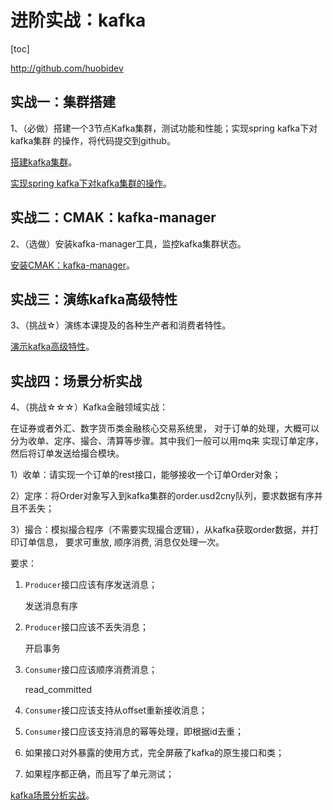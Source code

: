 # 进阶实战：kafka

[toc]

http://github.com/huobidev

## 实战一：集群搭建

1、（必做）搭建一个3节点Kafka集群，测试功能和性能；实现spring kafka下对kafka集群 的操作，将代码提交到github。

 [搭建kafka集群](https://github.com/hefrankeleyn/JAVARebuild/blob/main/Week_13_%E5%88%86%E5%B8%83%E5%BC%8F%E6%B6%88%E6%81%AF/2021-12-08-%E5%88%86%E5%B8%83%E5%BC%8F%E6%B6%88%E6%81%AF-Kafka%E6%B6%88%E6%81%AF%E4%B8%AD%E9%97%B4%E4%BB%B6.md)。

[实现spring kafka下对kafka集群的操作](https://github.com/hefrankeleyn/JAVARebuild/tree/main/projects/spring-kafka-demo)。

## 实战二：CMAK：kafka-manager

2、（选做）安装kafka-manager工具，监控kafka集群状态。

[安装CMAK：kafka-manager](https://github.com/hefrankeleyn/JAVARebuild/blob/main/Week_13_%E5%88%86%E5%B8%83%E5%BC%8F%E6%B6%88%E6%81%AF/2021-12-11-CMAK%E5%AE%89%E8%A3%85%E5%92%8C%E4%BD%BF%E7%94%A8%EF%BC%88kafka-manager%EF%BC%89.md)。

## 实战三：演练kafka高级特性 

3、（挑战☆）演练本课提及的各种生产者和消费者特性。

[演示kafka高级特性](https://github.com/hefrankeleyn/JAVARebuild/tree/main/projects/kafka-demo/src/main/java/com/hef/kafkademo/server)。

## 实战四：场景分析实战

4、（挑战☆☆☆）Kafka金融领域实战：

在证券或者外汇、数字货币类金融核心交易系统里， 对于订单的处理，大概可以分为收单、定序、撮合、清算等步骤。其中我们一般可以用mq来 实现订单定序，然后将订单发送给撮合模块。 

1）收单：请实现一个订单的rest接口，能够接收一个订单Order对象； 

2）定序：将Order对象写入到kafka集群的order.usd2cny队列，要求数据有序并且不丢失； 

3）撮合：模拟撮合程序（不需要实现撮合逻辑），从kafka获取order数据，并打印订单信息， 要求可重放, 顺序消费, 消息仅处理一次。

要求：

1. `Producer`接口应该有序发送消息；

   发送消息有序

2. `Producer`接口应该不丢失消息；

   开启事务

3. `Consumer`接口应该顺序消费消息；

   read_committed

4. `Consumer`接口应该支持从offset重新接收消息；

5. `Consumer`接口应该支持消息的幂等处理，即根据id去重；

6. 如果接口对外暴露的使用方式，完全屏蔽了kafka的原生接口和类；

7. 如果程序都正确，而且写了单元测试；

[kafka场景分析实战](https://github.com/hefrankeleyn/JAVARebuild/tree/main/projects/kafka-scene-action-demo)。



